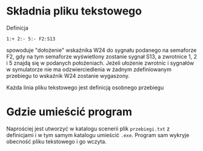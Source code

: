 # Składnia pliku tekstowego

Definicja

`1:+ 2:- 5:- F2:S13`

spowoduje "dołożenie" wskaźnika W24 do sygnału podanego na semaforze F2, gdy na tym semaforze wyświetlony zostanie sygnał S13, a zwrotnice 1, 2 i 5 znajdą się w podanych położeniach. Jeżeli ułożenie zwrotnic i sygnałów w symulatorze nie ma odzwierciedlenia w żadnym zdefiniowanym przebiegu to wskaźnik W24 zostanie wygaszony.

Każda linia pliku tekstowego jest definicją osobnego przebiegu


# Gdzie umieścić program

Naprościej jest utworzyć w katalogu scenerii plik `przebiegi.txt` z definicjami i w tym samym katalogu umieścić `.exe`. Program sam wykryje obecność pliku tekstowego i go wczyta.